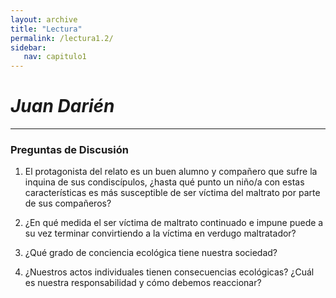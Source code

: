 ```yaml
---
layout: archive
title: "Lectura"
permalink: /lectura1.2/
sidebar:
   nav: capitulo1
---
```

# _Juan Darién_
-------------------------------------
### Preguntas de Discusión
1. El protagonista del relato es un buen alumno y compañero que sufre la inquina de sus condiscípulos, ¿hasta qué punto un niño/a con estas características es más susceptible de ser víctima del maltrato por parte de sus compañeros?

2. ¿En qué medida el ser víctima de maltrato continuado e impune puede a su vez terminar convirtiendo a la víctima en verdugo maltratador?

3. ¿Qué grado de conciencia ecológica tiene nuestra sociedad?

4. ¿Nuestros actos individuales tienen consecuencias ecológicas? ¿Cuál es nuestra responsabilidad y cómo debemos reaccionar?

